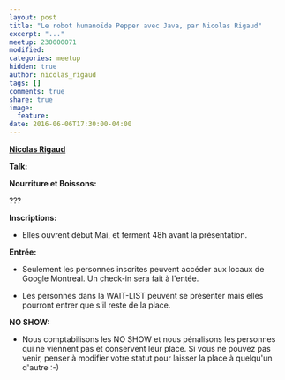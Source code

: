 ```yaml
---
layout: post
title: "Le robot humanoïde Pepper avec Java, par Nicolas Rigaud"
excerpt: "..."
meetup: 230000071
modified:
categories: meetup
hidden: true
author: nicolas_rigaud
tags: []
comments: true
share: true
image:
  feature:
date: 2016-06-06T17:30:00-04:00
---
```


__[Nicolas Rigaud](https://twitter.com/wtfirl)__



__Talk:__

__Nourriture et Boissons:__

???

__Inscriptions:__

* Elles ouvrent début Mai, et ferment 48h avant la présentation.

__Entrée:__

* Seulement les personnes inscrites peuvent accéder aux locaux de Google Montreal. Un check-in sera fait à l'entée.

* Les personnes dans la WAIT-LIST peuvent se présenter mais elles pourront entrer que s'il reste de la place.

__NO SHOW:__

* Nous comptabilisons les NO SHOW et nous pénalisons les personnes qui ne viennent pas et conservent leur place. Si vous ne pouvez pas venir, penser à modifier votre statut pour laisser la place à quelqu'un d'autre :-)
